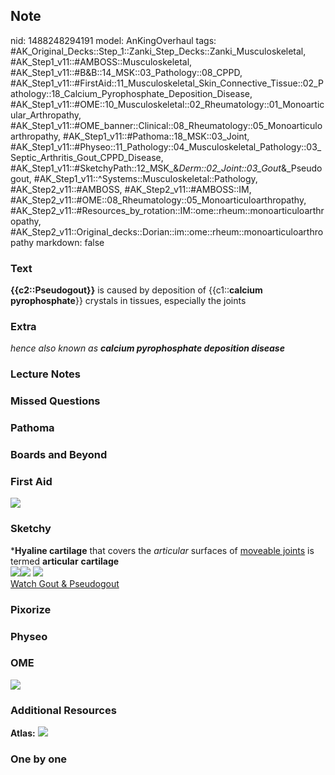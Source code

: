 ## Note
nid: 1488248294191
model: AnKingOverhaul
tags: #AK_Original_Decks::Step_1::Zanki_Step_Decks::Zanki_Musculoskeletal, #AK_Step1_v11::#AMBOSS::Musculoskeletal, #AK_Step1_v11::#B&B::14_MSK::03_Pathology::08_CPPD, #AK_Step1_v11::#FirstAid::11_Musculoskeletal_Skin_Connective_Tissue::02_Pathology::18_Calcium_Pyrophosphate_Deposition_Disease, #AK_Step1_v11::#OME::10_Musculoskeletal::02_Rheumatology::01_Monoarticular_Arthropathy, #AK_Step1_v11::#OME_banner::Clinical::08_Rheumatology::05_Monoarticuloarthropathy, #AK_Step1_v11::#Pathoma::18_MSK::03_Joint, #AK_Step1_v11::#Physeo::11_Pathology::04_Musculoskeletal_Pathology::03_Septic_Arthritis_Gout_CPPD_Disease, #AK_Step1_v11::#SketchyPath::12_MSK_&_Derm::02_Joint::03_Gout_&_Pseudogout, #AK_Step1_v11::^Systems::Musculoskeletal::Pathology, #AK_Step2_v11::#AMBOSS, #AK_Step2_v11::#AMBOSS::IM, #AK_Step2_v11::#OME::08_Rheumatology::05_Monoarticuloarthropathy, #AK_Step2_v11::#Resources_by_rotation::IM::ome::rheum::monoarticuloarthropathy, #AK_Step2_v11::Original_decks::Dorian::im::ome::rheum::monoarticuloarthropathy
markdown: false

### Text
<div>
  <b>{{c2::Pseudogout}}</b> is caused by deposition of
  {{c1::<b>calcium pyrophosphate</b>}} crystals in tissues,
  especially the joints
</div>

### Extra
<i>hence also known as</i> <b style="font-style: italic;">calcium
pyrophosphate deposition disease</b>

### Lecture Notes


### Missed Questions


### Pathoma


### Boards and Beyond


### First Aid
<img src="tmpxpnAsA.png">

### Sketchy
<div>
  <div>
    *<b>Hyaline cartilage</b> that covers the <i>articular</i>
    surfaces of <u>moveable joints</u> is termed <b>articular</b>
    <b>cartilage</b>
  </div>
  <div><img src=
  "Screen%20Shot%202020-03-11%20at%209.05.52%20PM.JPG"><img src=
  "Screen%20Shot%202020-03-11%20at%209.06.06%20PM.JPG"> <img src=
  "tmp3RpK1o_1566160514431_1566160514431.png"></div>
</div><a href=
"https://dashboard.sketchy.com/study/medical/courses/medical-pathophysiology/units/medical-pathophysiology-musculoskeletal-derm/videos/medical-pathophysiology-musculoskeletal-and-derm-joint-gout-and-pseudogout?utm_source=anki&utm_medium=partnership&utm_campaign=february_update&utm_content=medical">Watch
Gout & Pseudogout</a>

### Pixorize


### Physeo


### OME
<div class="ome-widget">
  <a href=
  "https://onlinemeded.org/spa/rheumatology/monoarticuloarthropathy/acquire?ref=anki">
  <img src="_OME_AnkiFlashcards_Lesson_3.png"></a>
</div>

### Additional Resources
<b>Atlas:</b> <img src="tmpBNboqT.png">

### One by one

